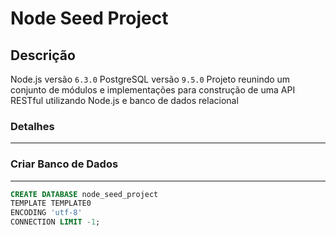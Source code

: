 # Node Seed Project

## Descrição
Node.js versão `6.3.0`
PostgreSQL versão `9.5.0`
Projeto reunindo um conjunto de módulos e implementações para construção de uma API RESTful utilizando Node.js e banco de dados relacional

### Detalhes
---
### Criar Banco de Dados
---
```sql
CREATE DATABASE node_seed_project
TEMPLATE TEMPLATE0
ENCODING 'utf-8'
CONNECTION LIMIT -1;
```